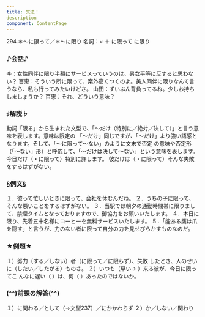 ```yaml
---
title: 文法：
description
component: ContentPage
---
```



294.＊～に限って／＊～に限り
名詞：× ＋ に限って に限り
### ♪会話♪
李：女性同伴に限り半額にサービスっていうのは、男女平等に反すると思わない？
百恵：そういう所に限って、案外高くつくのよ。美人同伴に限りなんて言うなら、私も行ってみたいけどさ。 山田：ずいぶん背負ってるね。少しお持ちしましょうか？
百恵：それ、どういう意味？
### ♯解説♭
動詞「限る」から生まれた文型で、「～だけ（特別に／絶対／決して）」と言う意味を表します。意味は限定の 「～だけ」同じですが、「～だけ」より強い語感となります。そして、「～に限って～ない」のように文末で否定 の意味や否定形（「～ない」形）と呼応して、「～だけは決して～ない」という意味を表します。
今日だけ（・に限って）特別に許します。 彼だけは（・に限って）そんな失敗をするはずがない。
### §例文§
１．彼って忙しいときに限って、会社を休むんだね。
２．うちの子に限って、そんな悪いことをするはずがない。
３．当駅では朝夕の通勤時間帯に限りまして、禁煙タイムとなっておりますので、御協力をお願いいたします。
４．本日に限り、先着五十名様にコーヒーを無料サービスいたします。
５．「能ある鷹は爪を隠す」と言うが、力のない者に限って自分の力を見せびらかすものなのだ。
### ★例題★
１）努力（する／しない）者（に限って／に限らず）、失敗 したとき、人のせいに（したい／したがる）ものさ。
２）いつも（早い→ ）来る彼が、今日に限ってこ んなに遅い（ ）は、何（ ）あったのではないか。
### (^^)前課の解答(^^)
１）に関わる／として（→文型237）／にかかわらず
２）か／しない／関わり
